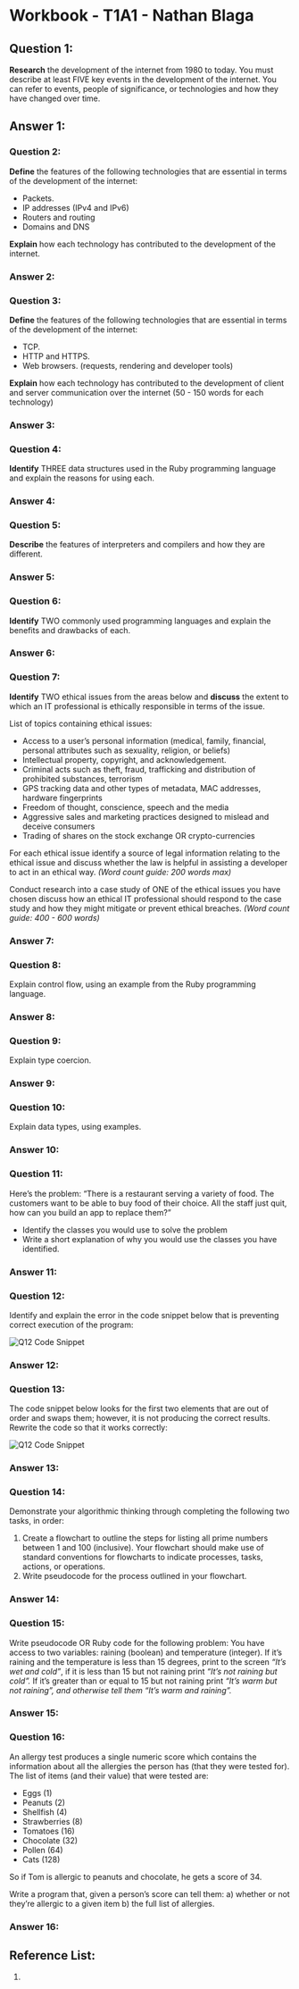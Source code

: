 # Workbook - T1A1 - Nathan Blaga

## **Question 1:**

**Research** the development of the internet from 1980 to today. You must describe at least FIVE key events in the development of the internet. You can refer to events, people of significance, or technologies and how they have changed over time.

## **Answer 1:**

### **Question 2:**

**Define** the features of the following technologies that are essential in terms of the development of the internet:

- Packets.
- IP addresses (IPv4 and IPv6)
- Routers and routing
- Domains and DNS

**Explain** how each technology has contributed to the development of the internet.

### **Answer 2:**

### **Question 3:**

**Define** the features of the following technologies that are essential in terms of the development of the internet:

- TCP.
- HTTP and HTTPS.
- Web browsers. (requests, rendering and developer tools)

**Explain** how each technology has contributed to the development of client and server communication over the internet (50 - 150 words for each technology)

### **Answer 3:**

### **Question 4:**

**Identify** THREE data structures used in the Ruby programming language and explain the reasons for using each.

### **Answer 4:**

### **Question 5:**

**Describe** the features of interpreters and compilers and how they are different.

### **Answer 5:**

### **Question 6:**

**Identify** TWO commonly used programming languages and explain the benefits and drawbacks of each.

### **Answer 6:**

### **Question 7:**

**Identify** TWO ethical issues from the areas below and **discuss** the extent to which an IT professional is ethically responsible in terms of the issue.

List of topics containing ethical issues:

- Access to a user’s personal information (medical, family, financial, personal attributes such as sexuality, religion, or beliefs)  
- Intellectual property, copyright, and acknowledgement.
- Criminal acts such as theft, fraud, trafficking and distribution of prohibited substances, terrorism
- GPS tracking data and other types of metadata, MAC addresses, hardware fingerprints
- Freedom of thought, conscience, speech and the media
- Aggressive sales and marketing practices designed to mislead and deceive consumers
- Trading of shares on the stock exchange OR crypto-currencies

For each ethical issue identify a source of legal information relating to the ethical issue and discuss whether the law is helpful in assisting a developer to act in an ethical way. *(Word count guide: 200 words max)*

Conduct research into a case study of ONE of the ethical issues you have chosen discuss how an ethical IT professional should respond to the case study and how they might mitigate or prevent ethical breaches. *(Word count guide: 400 - 600 words)*

### **Answer 7:**

### **Question 8:**

Explain control flow, using an example from the Ruby programming language.

### **Answer 8:**

### **Question 9:**

Explain type coercion.

### **Answer 9:**

### **Question 10:**

Explain data types, using examples.

### **Answer 10:**

### **Question 11:**

Here’s the problem: “There is a restaurant serving a variety of food. The customers want to be able to buy food of their choice. All the staff just quit, how can you build an app to replace them?”

- Identify the classes you would use to solve the problem
- Write a short explanation of why you would use the classes you have identified.

### **Answer 11:**

### **Question 12:**

Identify and explain the error in the code snippet below that is preventing correct execution of the program:

![Q12 Code Snippet](./Images/Q12_CS.jpg)

### **Answer 12:**

### **Question 13:**

The code snippet below looks for the first two elements that are out of order and swaps them; however, it is not producing the correct results. Rewrite the code so that it works correctly:

![Q12 Code Snippet](./Images/Q13_CS.jpg)

### **Answer 13:**

### **Question 14:**

Demonstrate your algorithmic thinking through completing the following two tasks, in order:

 1. Create a flowchart to outline the steps for listing all prime numbers between 1 and 100 (inclusive). Your flowchart should make use of standard conventions for flowcharts to indicate processes, tasks, actions, or operations.
 1. Write pseudocode for the process outlined in your flowchart.

### **Answer 14:**

### **Question 15:**

Write pseudocode OR Ruby code for the following problem:
You have access to two variables: raining (boolean) and temperature (integer). If it’s raining and the temperature is less than 15 degrees, print to the screen *“It’s wet and cold”*, if it is less than 15 but not raining print *“It’s not raining but cold”.* If it’s greater than or equal to 15 but not raining print *“It’s warm but not raining”, and otherwise tell them “It’s warm and raining”.*

### **Answer 15:**

### **Question 16:**

An allergy test produces a single numeric score which contains the information about all the allergies the person has (that they were tested for). The list of items (and their value) that were tested are:

- Eggs (1)
- Peanuts (2)
- Shellfish (4)
- Strawberries (8)
- Tomatoes (16)
- Chocolate (32)
- Pollen (64)
- Cats (128)

So if Tom is allergic to peanuts and chocolate, he gets a score of 34.

Write a program that, given a person’s score can tell them:
 a) whether or not they’re allergic to a given item
 b) the full list of allergies.

### **Answer 16:**

## **Reference List:**

1.